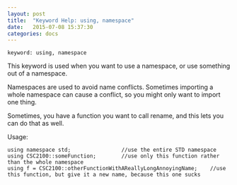```yaml
---
layout: post
title:  "Keyword Help: using, namespace"
date:   2015-07-08 15:37:30
categories: docs
---
```


	keyword: using, namespace

This keyword is used when you want to use a namespace, or use something out of a namespace.

Namespaces are used to avoid name conflicts. Sometimes importing a whole namespace can cause a conflict, so you might only want to import one thing.

Sometimes, you have a function you want to call rename, and this lets you can do that as well.

Usage:

	using namespace std;				//use the entire STD namespace
	using CSC2100::someFunction;		//use only this function rather than the whole namespace
	using f = CSC2100::otherFunctionWithAReallyLongAnnoyingName;	//use this function, but give it a new name, because this one sucks
